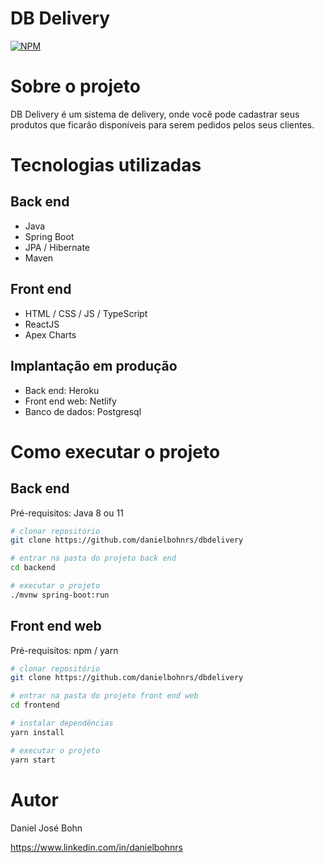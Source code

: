 # DB Delivery
[![NPM](https://img.shields.io/npm/l/react)](https://github.com/danielbohnrs/dbdelivery/blob/master/LICENSE) 

# Sobre o projeto



DB Delivery é um sistema de delivery, onde você pode cadastrar seus produtos que ficarão disponíveis para serem pedidos pelos seus clientes.





# Tecnologias utilizadas
## Back end
- Java
- Spring Boot
- JPA / Hibernate
- Maven
## Front end
- HTML / CSS / JS / TypeScript
- ReactJS
- Apex Charts
## Implantação em produção
- Back end: Heroku
- Front end web: Netlify
- Banco de dados: Postgresql

# Como executar o projeto

## Back end
Pré-requisitos: Java 8 ou 11

```bash
# clonar repositório
git clone https://github.com/danielbohnrs/dbdelivery

# entrar na pasta do projeto back end
cd backend

# executar o projeto
./mvnw spring-boot:run
```

## Front end web
Pré-requisitos: npm / yarn

```bash
# clonar repositório
git clone https://github.com/danielbohnrs/dbdelivery

# entrar na pasta do projeto front end web
cd frontend

# instalar dependências
yarn install

# executar o projeto
yarn start
```

# Autor

Daniel José Bohn

https://www.linkedin.com/in/danielbohnrs
